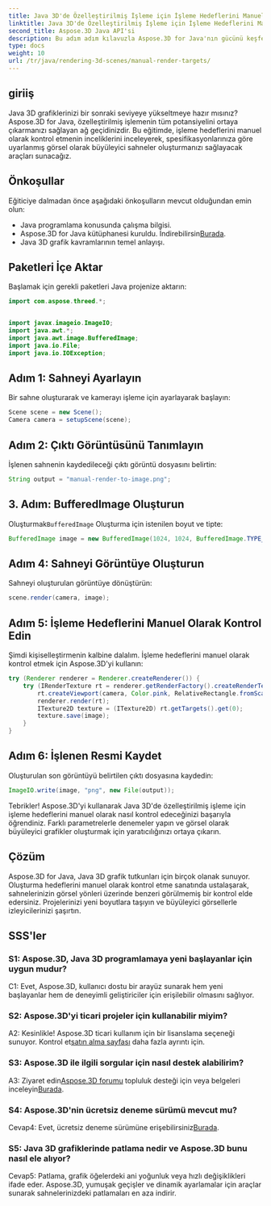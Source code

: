 ```yaml
---
title: Java 3D'de Özelleştirilmiş İşleme için İşleme Hedeflerini Manuel Olarak Kontrol Edin
linktitle: Java 3D'de Özelleştirilmiş İşleme için İşleme Hedeflerini Manuel Olarak Kontrol Edin
second_title: Aspose.3D Java API'si
description: Bu adım adım kılavuzla Aspose.3D for Java'nın gücünü keşfedin. Çarpıcı özelleştirilmiş Java 3D grafikleri için işleme hedeflerini manuel olarak kontrol edin.
type: docs
weight: 10
url: /tr/java/rendering-3d-scenes/manual-render-targets/
---
```

## giriiş

Java 3D grafiklerinizi bir sonraki seviyeye yükseltmeye hazır mısınız? Aspose.3D for Java, özelleştirilmiş işlemenin tüm potansiyelini ortaya çıkarmanızı sağlayan ağ geçidinizdir. Bu eğitimde, işleme hedeflerini manuel olarak kontrol etmenin inceliklerini inceleyerek, spesifikasyonlarınıza göre uyarlanmış görsel olarak büyüleyici sahneler oluşturmanızı sağlayacak araçları sunacağız.

## Önkoşullar

Eğiticiye dalmadan önce aşağıdaki önkoşulların mevcut olduğundan emin olun:

- Java programlama konusunda çalışma bilgisi.
-  Aspose.3D for Java kütüphanesi kuruldu. İndirebilirsin[Burada](https://releases.aspose.com/3d/java/).
- Java 3D grafik kavramlarının temel anlayışı.

## Paketleri İçe Aktar

Başlamak için gerekli paketleri Java projenize aktarın:

```java
import com.aspose.threed.*;


import javax.imageio.ImageIO;
import java.awt.*;
import java.awt.image.BufferedImage;
import java.io.File;
import java.io.IOException;
```

## Adım 1: Sahneyi Ayarlayın

Bir sahne oluşturarak ve kamerayı işleme için ayarlayarak başlayın:

```java
Scene scene = new Scene();
Camera camera = setupScene(scene);
```

## Adım 2: Çıktı Görüntüsünü Tanımlayın

İşlenen sahnenin kaydedileceği çıktı görüntü dosyasını belirtin:

```java
String output = "manual-render-to-image.png";
```

## 3. Adım: BufferedImage Oluşturun

 Oluşturmak`BufferedImage` Oluşturma için istenilen boyut ve tipte:

```java
BufferedImage image = new BufferedImage(1024, 1024, BufferedImage.TYPE_3BYTE_BGR);
```

## Adım 4: Sahneyi Görüntüye Oluşturun

Sahneyi oluşturulan görüntüye dönüştürün:

```java
scene.render(camera, image);
```

## Adım 5: İşleme Hedeflerini Manuel Olarak Kontrol Edin

Şimdi kişiselleştirmenin kalbine dalalım. İşleme hedeflerini manuel olarak kontrol etmek için Aspose.3D'yi kullanın:

```java
try (Renderer renderer = Renderer.createRenderer()) {
    try (IRenderTexture rt = renderer.getRenderFactory().createRenderTexture(new RenderParameters(), 1, image.getWidth(), image.getHeight())) {
        rt.createViewport(camera, Color.pink, RelativeRectangle.fromScale(0, 0, 1, 1));
        renderer.render(rt);
        ITexture2D texture = (ITexture2D) rt.getTargets().get(0);
        texture.save(image);
    }
}
```

## Adım 6: İşlenen Resmi Kaydet

Oluşturulan son görüntüyü belirtilen çıktı dosyasına kaydedin:

```java
ImageIO.write(image, "png", new File(output));
```

Tebrikler! Aspose.3D'yi kullanarak Java 3D'de özelleştirilmiş işleme için işleme hedeflerini manuel olarak nasıl kontrol edeceğinizi başarıyla öğrendiniz. Farklı parametrelerle denemeler yapın ve görsel olarak büyüleyici grafikler oluşturmak için yaratıcılığınızı ortaya çıkarın.

## Çözüm

Aspose.3D for Java, Java 3D grafik tutkunları için birçok olanak sunuyor. Oluşturma hedeflerini manuel olarak kontrol etme sanatında ustalaşarak, sahnelerinizin görsel yönleri üzerinde benzeri görülmemiş bir kontrol elde edersiniz. Projelerinizi yeni boyutlara taşıyın ve büyüleyici görsellerle izleyicilerinizi şaşırtın.

## SSS'ler

### S1: Aspose.3D, Java 3D programlamaya yeni başlayanlar için uygun mudur?

C1: Evet, Aspose.3D, kullanıcı dostu bir arayüz sunarak hem yeni başlayanlar hem de deneyimli geliştiriciler için erişilebilir olmasını sağlıyor.

### S2: Aspose.3D'yi ticari projeler için kullanabilir miyim?

 A2: Kesinlikle! Aspose.3D ticari kullanım için bir lisanslama seçeneği sunuyor. Kontrol et[satın alma sayfası](https://purchase.aspose.com/buy) daha fazla ayrıntı için.

### S3: Aspose.3D ile ilgili sorgular için nasıl destek alabilirim?

 A3: Ziyaret edin[Aspose.3D forumu](https://forum.aspose.com/c/3d/18) topluluk desteği için veya belgeleri inceleyin[Burada](https://reference.aspose.com/3d/java/).

### S4: Aspose.3D'nin ücretsiz deneme sürümü mevcut mu?

 Cevap4: Evet, ücretsiz deneme sürümüne erişebilirsiniz[Burada](https://releases.aspose.com/).

### S5: Java 3D grafiklerinde patlama nedir ve Aspose.3D bunu nasıl ele alıyor?

Cevap5: Patlama, grafik öğelerdeki ani yoğunluk veya hızlı değişiklikleri ifade eder. Aspose.3D, yumuşak geçişler ve dinamik ayarlamalar için araçlar sunarak sahnelerinizdeki patlamaları en aza indirir.